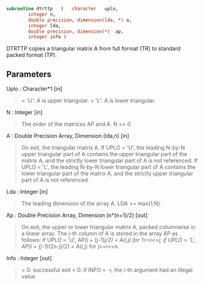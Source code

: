 ```fortran
subroutine dtrttp	(	character	uplo,
		integer	n,
		double precision, dimension(lda, *)	a,
		integer	lda,
		double precision, dimension(*)	ap,
		integer	info )
```

 DTRTTP copies a triangular matrix A from full format (TR) to standard
 packed format (TP).

## Parameters
Uplo : Character*1 [in]
> = 'U':  A is upper triangular.
> = 'L':  A is lower triangular.

N : Integer [in]
> The order of the matrices AP and A.  N >= 0.

A : Double Precision Array, Dimension (lda,n) [in]
> On exit, the triangular matrix A.  If UPLO = 'U', the leading
> N-by-N upper triangular part of A contains the upper
> triangular part of the matrix A, and the strictly lower
> triangular part of A is not referenced.  If UPLO = 'L', the
> leading N-by-N lower triangular part of A contains the lower
> triangular part of the matrix A, and the strictly upper
> triangular part of A is not referenced.

Lda : Integer [in]
> The leading dimension of the array A.  LDA >= max(1,N).

Ap : Double Precision Array, Dimension (n*(n+1)/2) [out]
> On exit, the upper or lower triangular matrix A, packed
> columnwise in a linear array. The j-th column of A is stored
> in the array AP as follows:
> if UPLO = 'U', AP(i + (j-1)*j/2) = A(i,j) for 1<=i<=j;
> if UPLO = 'L', AP(i + (j-1)*(2n-j)/2) = A(i,j) for j<=i<=n.

Info : Integer [out]
> = 0:  successful exit
> < 0:  if INFO = -i, the i-th argument had an illegal value

